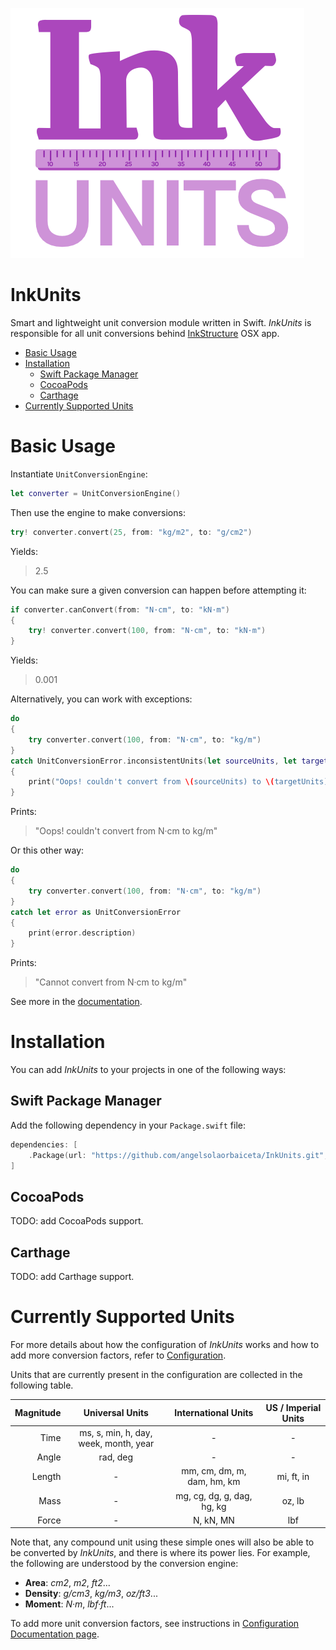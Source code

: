 ![Alt InkUnits](Documentation/Images/InkUnits.png)

# InkUnits
Smart and lightweight unit conversion module written in Swift. _InkUnits_ is responsible for all unit conversions behind [InkStructure](http://www.inkstructure.com) OSX app.

- [Basic Usage](#basic-usage)
- [Installation](#installation)
    - [Swift Package Manager](#swift-package-manager)
    - [CocoaPods](#cocoapods)
    - [Carthage](#carthage)
- [Currently Supported Units](#currently-supported-units)

# Basic Usage
Instantiate `UnitConversionEngine`:
```swift
let converter = UnitConversionEngine()
```

Then use the engine to make conversions:
```swift
try! converter.convert(25, from: "kg/m2", to: "g/cm2")
```
Yields:
> 2.5

You can make sure a given conversion can happen before attempting it:
```swift
if converter.canConvert(from: "N·cm", to: "kN·m")
{
    try! converter.convert(100, from: "N·cm", to: "kN·m")
}
```
Yields:
> 0.001

Alternatively, you can work with exceptions:
```swift
do
{
    try converter.convert(100, from: "N·cm", to: "kg/m")
}
catch UnitConversionError.inconsistentUnits(let sourceUnits, let targetUnits)
{
    print("Oops! couldn't convert from \(sourceUnits) to \(targetUnits)")
}
```
Prints:
> "Oops! couldn't convert from N·cm to kg/m"

Or this other way:
```swift
do
{
    try converter.convert(100, from: "N·cm", to: "kg/m")
}
catch let error as UnitConversionError
{
    print(error.description)
}
```
Prints:
> "Cannot convert from N·cm to kg/m"

See more in the [documentation](Documentation/Usage.md).

# Installation
You can add _InkUnits_ to your projects in one of the following ways:

## Swift Package Manager
Add the following dependency in your `Package.swift` file:
```swift
dependencies: [
    .Package(url: "https://github.com/angelsolaorbaiceta/InkUnits.git", majorVersion: 1)
]
```

## CocoaPods
TODO: add CocoaPods support.

## Carthage
TODO: add Carthage support.

# Currently Supported Units
For more details about how the configuration of _InkUnits_ works and how to add more conversion factors, refer to [Configuration](Documentation/Configuration.md).

Units that are currently present in the configuration are collected in the following table.

| Magnitude  | Universal Units  | International Units          | US / Imperial Units   |
| ---------: | :--------------: | :--------------------------: | :-------------------: |
| Time       | ms, s, min, h, day, week, month, year | -       | -                     |
| Angle      | rad, deg         | -                            | -                     |
| Length     | -                | mm, cm, dm, m, dam, hm, km   | mi, ft, in            |
| Mass       | -                | mg, cg, dg, g, dag, hg, kg   | oz, lb                |
| Force      | -                | N, kN, MN                    | lbf                   |

Note that, any compound unit using these simple ones will also be able to be converted by _InkUnits_, and there is where its power lies. For example, the following are understood by the conversion engine:

- **Area**: _cm2_, _m2_, _ft2_...
- **Density**: _g/cm3_, _kg/m3_, _oz/ft3_...
- **Moment**: _N·m_, _lbf·ft_...

To add more unit conversion factors, see instructions in [Configuration Documentation page](Documentation/Configuration.md).
